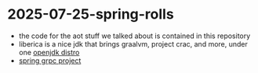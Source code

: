 # 2025-07-25-spring-rolls

* the code for the aot stuff we talked about is contained in this repository
* liberica is a nice jdk that brings graalvm, project crac, and more, under one [openjdk distro](https://bell-sw.com/pages/downloads/)
* [spring grpc project](https://docs.spring.io/spring-grpc/reference/getting-started.html)
